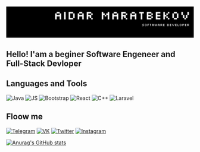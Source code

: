 ![Header](https://github.com/maratbekovaidar/maratbekovaidar/blob/main/assets/images/header.png)

## Hello! I'am a beginer Software Engeneer and Full-Stack Devloper

## Languages and Tools
![Java](https://img.shields.io/badge/Java-090909?style=for-the-badge&logo=java&logoColor=yellow)
![JS](https://img.shields.io/badge/Js-090909?style=for-the-badge&logo=javascript&logoColor=yellow)
![Bootstrap](https://img.shields.io/badge/Bootstrap-090909?style=for-the-badge&logo=Bootstrap&logoColor=purple)
![React](https://img.shields.io/badge/React-090909?style=for-the-badge&logo=React&logoColor=blue)
![C++](https://img.shields.io/badge/C++-090909?style=for-the-badge&logo=&logoColor=red)
![Laravel](https://img.shields.io/badge/Laravel-090909?style=for-the-badge&logo=Laravel&logoColor=red)

## Floow me 
[![Telegram](https://img.shields.io/badge/Telegram-090909?style=for-the-badge&logo=Telegram&logoColor=red)](https://t.me/maratbekovaidar)
[![VK](https://img.shields.io/badge/Vkontakte-090909?style=for-the-badge&logo=VK&logoColor=blue)](https://vk.com/maratbekovaidar)
[![Twitter](https://img.shields.io/badge/Twitter-090909?style=for-the-badge&logo=Twitter&logoColor=blue)](https://twitter.com/maratbekovaidar)
[![Instagram](https://img.shields.io/badge/Instagram-090909?style=for-the-badge&logo=Instagram&logoColor=ogrange)](https://www.instagram.com/maratbekovaidar/)

[![Anurag's GitHub stats](https://github-readme-stats.vercel.app/api?username=maratbekovaidar&show_icons=true&theme=dark)](https://github.com/anuraghazra/github-readme-stats)